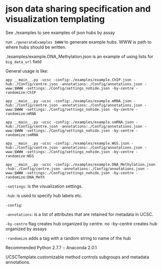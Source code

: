 json data sharing specification and visualization templating
============================================================
See ./examples to see examples of json hubs by assay

run `./generateExamples $WWW` to generate example hubs. WWW is path to where hubs should be written.

./examples/example.DNA_Methylation.json  is an example of using lists for `big_data_url` field

General usage is like:

    apy __main__.py -ucsc -config:./examples/example.ChIP.json -hub:./Config/centre.json -annotations:./Config/annotations.json -www:$WWW -settings:./Config/settings_nohide.json -by-centre -randomize:ChIP

    apy __main__.py -ucsc -config:./examples/example.mRNA.json -hub:./Config/centre.json -annotations:./Config/annotations.json -www:$WWW -settings:./Config/settings_nohide.json -by-centre -randomize:mRNA

    apy __main__.py -ucsc -config:./examples/example.smRNA.json -hub:./Config/centre.json -annotations:./Config/annotations.json -www:$WWW -settings:./Config/settings_nohide.json -by-centre -randomize:smRNA

    apy __main__.py -ucsc -config:./examples/example.WGS.json -hub:./Config/centre.json -annotations:./Config/annotations.json -www:$WWW -settings:./Config/settings_nohide.json -by-centre -randomize:WGS

    apy __main__.py -ucsc -config:./examples/example.DNA_Methylation.json -hub:./Config/centre.json -annotations:./Config/annotations.json -www:$WWW -settings:./Config/settings_nohide.json -by-centre -randomize:DNA_Meth

`-settings`:<json> is the visualization settings.

`-hub`:<json> is used to specify hub labels etc.

`-config`:<json hub>

`-annotations`:<json> is a list of attributes that are retained for metadata in UCSC.

`-by-centre` flag creates hub organized by centre. no -by-centre creates hub organized by assays

`-randomize` adds a tag with a random string to name of the hub


Recommended Python 2.7.7 :: Anaconda 2.0.1

UCSCTemplate.customizable method controls subgroups and metadata annotations.

